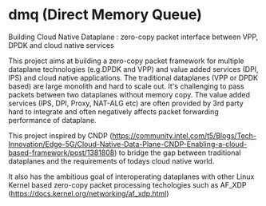 # dmq (Direct Memory Queue)
Building Cloud Native Dataplane :  zero-copy packet interface between VPP, DPDK and cloud native services 

This project aims at building a zero-copy packet framework for multiple dataplane technologies (e.g.DPDK and VPP) and value added services (DPI, IPS) and cloud native applications. The traditional dataplanes (VPP or DPDK based) are large monolith and hard to scale out. It's challenging to pass packets between two dataplanes without memory copy. The value added services (IPS, DPI, Proxy, NAT-ALG etc) are often provided by 3rd party hard to integrate and often negatively affects packet forwarding performance of dataplane. 

This project inspired by CNDP (https://community.intel.com/t5/Blogs/Tech-Innovation/Edge-5G/Cloud-Native-Data-Plane-CNDP-Enabling-a-cloud-based-framework/post/1381808) to bridge the gap between traditional dataplanes and the requirements of todays cloud native world. 

It also has the ambitious goal of interoperating dataplanes with other Linux Kernel based zero-copy packet processing techologies such as AF_XDP (https://docs.kernel.org/networking/af_xdp.html)             
